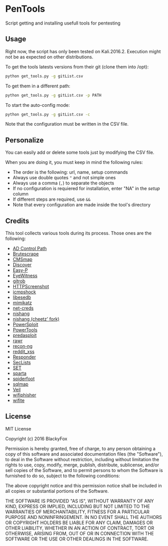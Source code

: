 # PenTools
Script getting and installing usefull tools for pentesting

## Usage
Right now, the script has only been tested on Kali.2016.2. Execution might not be as expected on other distributions.

To get the tools latests versions from their git (clone them into /opt):
```bash
python get_tools.py -g gitList.csv
```

To get them in a different path:
```bash
python get_tools.py -g gitList.csv -p PATH
```

To start the auto-config mode:
```bash
python get_tools.py -g gitList.csv -c
```
Note that the configuration must be written in the CSV file.

## Personalize
You can easily add or delete some tools just by modifying the CSV file.

When you are doing it, you must keep in mind the following rules:
* The order is the following: url, name, setup commands
* Always use double quotes `"` and not simple ones
* Always use a comma (`,`) to separate the objects
* If no configuration is requiered for installation, enter "NA" in the _setup_ column
* If different steps are required, use `&&`
* Note that every configuration are made inside the tool's directory

## Credits
This tool collects various tools during its process. Those ones are the following:
* [AD Control Path](https://github.com/ANSSI-FR/AD-control-paths)
* [Brutescrape](https://github.com/cheetz/brutescrape)
* [CMSmap](https://github.com/Dionach/CMSmap)
* [Discover](https://github.com/leebaird/discover)
* [Easy-P](https://github.com/cheetz/Easy-P)
* [EyeWitness](https://github.com/ChrisTruncer/EyeWitness)
* [gitrob](https://github.com/michenriksen/gitrob)
* [HTTPScreenshot](https://github.com/breenmachine/httpscreenshot)
* [icmpshock](https://github.com/cheetz/icmpshock)
* [libesedb](https://github.com/libyal/libesedb)
* [mimikatz](https://github.com/gentilkiwi/mimikatz)
* [net-creds](https://github.com/DanMcInerney/net-creds)
* [nishang](https://github.com/samratashok/nishang)
* [nishang (cheetz' fork)](https://github.com/cheetz/nishang)
* [PowerSploit](https://github.com/PowerShellMafia/PowerSploit)
* [PowerTools](https://github.com/PowerShellEmpire/PowerTools)
* [predasploit](https://github.com/MooseDojo/praedasploit)
* [rawr](https://bitbucket.org/al14s/rawr)
* [recon-ng](https://bitbucket.org/LaNMaSteR53/recon-ng)
* [reddit_xss](https://github.com/cheetz/reddit_xss)
* [Responder](https://github.com/SpiderLabs/Responder)
* [SecLists](https://github.com/danielmiessler/SecLists)
* [SET](https://github.com/trustedsec/social-engineer-toolkit)
* [sparta](https://github.com/SECFORCE/sparta)
* [spiderfoot](https://github.com/smicallef/spiderfoot)
* [sqlmap](https://github.com/sqlmapproject/sqlmap)
* [Veil](https://github.com/Veil-Framework/Veil)
* [wifiphisher](https://github.com/sophron/wifiphisher)
* [wifite](https://github.com/derv82/wifite)

## License

MIT License

Copyright (c) 2016 BlackyFox

Permission is hereby granted, free of charge, to any person obtaining a copy
of this software and associated documentation files (the "Software"), to deal
in the Software without restriction, including without limitation the rights
to use, copy, modify, merge, publish, distribute, sublicense, and/or sell
copies of the Software, and to permit persons to whom the Software is
furnished to do so, subject to the following conditions:

The above copyright notice and this permission notice shall be included in all
copies or substantial portions of the Software.

THE SOFTWARE IS PROVIDED "AS IS", WITHOUT WARRANTY OF ANY KIND, EXPRESS OR
IMPLIED, INCLUDING BUT NOT LIMITED TO THE WARRANTIES OF MERCHANTABILITY,
FITNESS FOR A PARTICULAR PURPOSE AND NONINFRINGEMENT. IN NO EVENT SHALL THE
AUTHORS OR COPYRIGHT HOLDERS BE LIABLE FOR ANY CLAIM, DAMAGES OR OTHER
LIABILITY, WHETHER IN AN ACTION OF CONTRACT, TORT OR OTHERWISE, ARISING FROM,
OUT OF OR IN CONNECTION WITH THE SOFTWARE OR THE USE OR OTHER DEALINGS IN THE
SOFTWARE.
